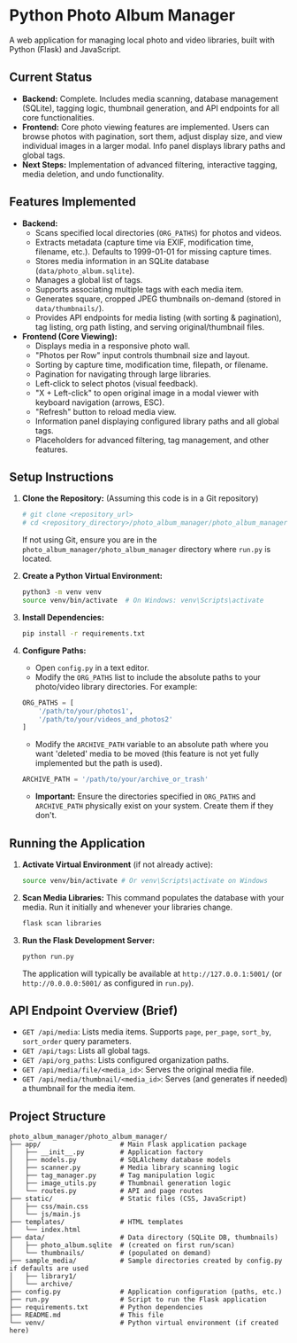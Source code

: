 # Python Photo Album Manager

A web application for managing local photo and video libraries, built with Python (Flask) and JavaScript.

## Current Status

*   **Backend:** Complete. Includes media scanning, database management (SQLite), tagging logic, thumbnail generation, and API endpoints for all core functionalities.
*   **Frontend:** Core photo viewing features are implemented. Users can browse photos with pagination, sort them, adjust display size, and view individual images in a larger modal. Info panel displays library paths and global tags.
*   **Next Steps:** Implementation of advanced filtering, interactive tagging, media deletion, and undo functionality.

## Features Implemented

*   **Backend:**
    *   Scans specified local directories (`ORG_PATHS`) for photos and videos.
    *   Extracts metadata (capture time via EXIF, modification time, filename, etc.). Defaults to 1999-01-01 for missing capture times.
    *   Stores media information in an SQLite database (`data/photo_album.sqlite`).
    *   Manages a global list of tags.
    *   Supports associating multiple tags with each media item.
    *   Generates square, cropped JPEG thumbnails on-demand (stored in `data/thumbnails/`).
    *   Provides API endpoints for media listing (with sorting & pagination), tag listing, org path listing, and serving original/thumbnail files.
*   **Frontend (Core Viewing):**
    *   Displays media in a responsive photo wall.
    *   "Photos per Row" input controls thumbnail size and layout.
    *   Sorting by capture time, modification time, filepath, or filename.
    *   Pagination for navigating through large libraries.
    *   Left-click to select photos (visual feedback).
    *   "X + Left-click" to open original image in a modal viewer with keyboard navigation (arrows, ESC).
    *   "Refresh" button to reload media view.
    *   Information panel displaying configured library paths and all global tags.
    *   Placeholders for advanced filtering, tag management, and other features.

## Setup Instructions

1.  **Clone the Repository:** (Assuming this code is in a Git repository)
    ```bash
    # git clone <repository_url>
    # cd <repository_directory>/photo_album_manager/photo_album_manager
    ```
    If not using Git, ensure you are in the `photo_album_manager/photo_album_manager` directory where `run.py` is located.

2.  **Create a Python Virtual Environment:**
    ```bash
    python3 -m venv venv
    source venv/bin/activate  # On Windows: venv\Scripts\activate
    ```

3.  **Install Dependencies:**
    ```bash
    pip install -r requirements.txt
    ```

4.  **Configure Paths:**
    *   Open `config.py` in a text editor.
    *   Modify the `ORG_PATHS` list to include the absolute paths to your photo/video library directories. For example:
      ```python
      ORG_PATHS = [
          '/path/to/your/photos1',
          '/path/to/your/videos_and_photos2'
      ]
      ```
    *   Modify the `ARCHIVE_PATH` variable to an absolute path where you want 'deleted' media to be moved (this feature is not yet fully implemented but the path is used).
      ```python
      ARCHIVE_PATH = '/path/to/your/archive_or_trash'
      ```
    *   **Important:** Ensure the directories specified in `ORG_PATHS` and `ARCHIVE_PATH` physically exist on your system. Create them if they don't.

## Running the Application

1.  **Activate Virtual Environment** (if not already active):
    ```bash
    source venv/bin/activate # Or venv\Scripts\activate on Windows
    ```

2.  **Scan Media Libraries:**
    This command populates the database with your media. Run it initially and whenever your libraries change.
    ```bash
    flask scan libraries
    ```

3.  **Run the Flask Development Server:**
    ```bash
    python run.py
    ```
    The application will typically be available at `http://127.0.0.1:5001/` (or `http://0.0.0.0:5001/` as configured in `run.py`).

## API Endpoint Overview (Brief)

*   `GET /api/media`: Lists media items. Supports `page`, `per_page`, `sort_by`, `sort_order` query parameters.
*   `GET /api/tags`: Lists all global tags.
*   `GET /api/org_paths`: Lists configured organization paths.
*   `GET /api/media/file/<media_id>`: Serves the original media file.
*   `GET /api/media/thumbnail/<media_id>`: Serves (and generates if needed) a thumbnail for the media item.

## Project Structure

```
photo_album_manager/photo_album_manager/
├── app/                    # Main Flask application package
│   ├── __init__.py         # Application factory
│   ├── models.py           # SQLAlchemy database models
│   ├── scanner.py          # Media library scanning logic
│   ├── tag_manager.py      # Tag manipulation logic
│   ├── image_utils.py      # Thumbnail generation logic
│   └── routes.py           # API and page routes
├── static/                 # Static files (CSS, JavaScript)
│   ├── css/main.css
│   └── js/main.js
├── templates/              # HTML templates
│   └── index.html
├── data/                   # Data directory (SQLite DB, thumbnails)
│   ├── photo_album.sqlite  # (created on first run/scan)
│   └── thumbnails/         # (populated on demand)
├── sample_media/           # Sample directories created by config.py if defaults are used
│   ├── library1/
│   └── archive/
├── config.py               # Application configuration (paths, etc.)
├── run.py                  # Script to run the Flask application
├── requirements.txt        # Python dependencies
├── README.md               # This file
└── venv/                   # Python virtual environment (if created here)
```
